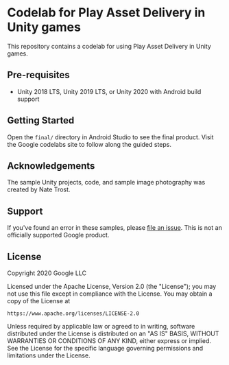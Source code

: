 Codelab for Play Asset Delivery in Unity games
================================================
This repository contains a codelab for using Play Asset Delivery
in Unity games.

Pre-requisites
--------------
- Unity 2018 LTS, Unity 2019 LTS, or Unity 2020 with Android build support

Getting Started
---------------
Open the `final/` directory in Android Studio to see the final product.
Visit the Google codelabs site to follow along the guided steps.

Acknowledgements
----------------
The sample Unity projects, code, and sample image photography was created by
Nate Trost.

Support
-------
If you've found an error in these samples, please [file an issue](https://github.com/googlecodelabs/unity-gamepad/issues/new).
This is not an officially supported Google product.

License
-------
Copyright 2020 Google LLC

Licensed under the Apache License, Version 2.0 (the "License");
you may not use this file except in compliance with the License.
You may obtain a copy of the License at

    https://www.apache.org/licenses/LICENSE-2.0

Unless required by applicable law or agreed to in writing, software
distributed under the License is distributed on an "AS IS" BASIS,
WITHOUT WARRANTIES OR CONDITIONS OF ANY KIND, either express or implied.
See the License for the specific language governing permissions and
limitations under the License.
